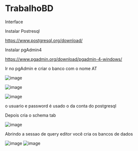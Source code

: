 # TrabalhoBD
Interface
 
 
 Instalar Postresql
 
https://www.postgresql.org/download/


Instalar pgAdmin4

https://www.pgadmin.org/download/pgadmin-4-windows/

Ir no pgAdmin e criar o banco com o nome AT

![image](https://user-images.githubusercontent.com/22657927/127797500-15e213ad-69fa-410b-98d9-c11ce9295f23.png)

![image](https://user-images.githubusercontent.com/22657927/127797535-77a8482b-4cbc-476a-a25d-fd5ee8269671.png)

![image](https://user-images.githubusercontent.com/22657927/127797552-097ebd39-49d0-409d-831a-6030792f1e42.png)

o usuario e password é usado o da conta do postgresql

Depois cria o schema tab

![image](https://user-images.githubusercontent.com/22657927/127797741-6c8bb841-7b31-451d-874e-c8b71026c578.png)

Abrindo a sessao de query editor você cria os bancos de dados

![image](https://user-images.githubusercontent.com/22657927/127799074-fec8ac6f-93ed-4694-a33f-9152896b7a0a.png)
![image](https://user-images.githubusercontent.com/22657927/127799109-b2d45e38-fa8a-451e-a162-92c17323462c.png)



